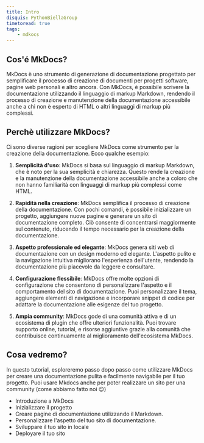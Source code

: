 ```yaml
---
title: Intro
disquis: PythonBiellaGroup
timetoread: true
tags:
    - mdkocs
---
```


## Cos'é MkDocs?

MkDocs è uno strumento di generazione di documentazione progettato per semplificare il processo di creazione di documenti per progetti software, pagine web personali e altro ancora. Con MkDocs, è possibile scrivere la documentazione utilizzando il linguaggio di markup Markdown, rendendo il processo di creazione e manutenzione della documentazione accessibile anche a chi non è esperto di HTML o altri linguaggi di markup più complessi.

##  Perchè utilizzare MkDocs?

Ci sono diverse ragioni per scegliere MkDocs come strumento per la creazione della documentazione. Ecco qualche esempio:

1. **Semplicità d'uso**: MkDocs si basa sul linguaggio di markup Markdown, che è noto per la sua semplicità e chiarezza. Questo rende la creazione e la manutenzione della documentazione accessibile anche a coloro che non hanno familiarità con linguaggi di markup più complessi come HTML.

2. **Rapidità nella creazione**: MkDocs semplifica il processo di creazione della documentazione. Con pochi comandi, è possibile inizializzare un progetto, aggiungere nuove pagine e generare un sito di documentazione completo. Ciò consente di concentrarsi maggiormente sul contenuto, riducendo il tempo necessario per la creazione della documentazione.

3. **Aspetto professionale ed elegante**: MkDocs genera siti web di documentazione con un design moderno ed elegante. L'aspetto pulito e la navigazione intuitiva migliorano l'esperienza dell'utente, rendendo la documentazione più piacevole da leggere e consultare.

4. **Configurazione flessibile**: MkDocs offre molte opzioni di configurazione che consentono di personalizzare l'aspetto e il comportamento del sito di documentazione. Puoi personalizzare il tema, aggiungere elementi di navigazione e incorporare snippet di codice per adattare la documentazione alle esigenze del tuo progetto.

5. **Ampia community**: MkDocs gode di una comunità attiva e di un ecosistema di plugin che offre ulteriori funzionalità. Puoi trovare supporto online, tutorial, e risorse aggiuntive grazie alla comunità che contribuisce continuamente al miglioramento dell'ecosistema MkDocs.

## Cosa vedremo?

In questo tutorial, esploreremo passo dopo passo come utilizzare MkDocs per creare una documentazione pulita e facilmente navigabile per il tuo progetto. Puoi usare Mkdocs anche per poter realizzare un sito per una community (come abbiamo fatto noi 😉)

* Introduzione a MkDocs
* Inizializzare il progetto 
* Creare pagine di documentazione utilizzando il Markdown.
* Personalizzare l'aspetto del tuo sito di documentazione.
* Sviluppare il tuo sito in locale
* Deployare il tuo sito